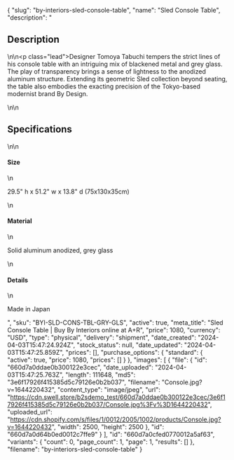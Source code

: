 {
  "slug": "by-interiors-sled-console-table",
  "name": "Sled Console Table",
  "description": "<h2>Description</h2>\n<!-- split -->\n<p class=\"lead\">Designer Tomoya Tabuchi tempers the strict lines of his console table with an intriguing mix of blackened metal and grey glass. The play of transparency brings a sense of lightness to the anodized aluminum structure. Extending its geometric Sled collection beyond seating, the table also embodies the exacting precision of the Tokyo-based modernist brand By Design. </p>\n<!-- split -->\n<h2>Specifications</h2>\n<!-- split -->\n<h4>Size</h4>\n<p>29.5\" h x 51.2\" w x 13.8\" d (75x130x35cm)</p>\n<h4>Material</h4>\n<p>Solid aluminum anodized, grey glass</p>\n<h4>Details</h4>\n<p>Made in Japan</p>",
  "sku": "BYI-SLD-CONS-TBL-GRY-GLS",
  "active": true,
  "meta_title": "Sled Console Table | Buy By Interiors online at A+R",
  "price": 1080,
  "currency": "USD",
  "type": "physical",
  "delivery": "shipment",
  "date_created": "2024-04-03T15:47:24.924Z",
  "stock_status": null,
  "date_updated": "2024-04-03T15:47:25.859Z",
  "prices": [],
  "purchase_options": {
    "standard": {
      "active": true,
      "price": 1080,
      "prices": []
    }
  },
  "images": [
    {
      "file": {
        "id": "660d7a0ddae0b300122e3cec",
        "date_uploaded": "2024-04-03T15:47:25.763Z",
        "length": 111648,
        "md5": "3e6f17926f415385d5c79126e0b2b037",
        "filename": "Console.jpg?v=1644220432",
        "content_type": "image/jpeg",
        "url": "https://cdn.swell.store/b2sdemo_test/660d7a0ddae0b300122e3cec/3e6f17926f415385d5c79126e0b2b037/Console.jpg%3Fv%3D1644220432",
        "uploaded_url": "https://cdn.shopify.com/s/files/1/0012/2005/1002/products/Console.jpg?v=1644220432",
        "width": 2500,
        "height": 2500
      },
      "id": "660d7a0d64b0ed0012c7ffe9"
    }
  ],
  "id": "660d7a0cfed0770012a5af63",
  "variants": {
    "count": 0,
    "page_count": 1,
    "page": 1,
    "results": []
  },
  "filename": "by-interiors-sled-console-table"
}